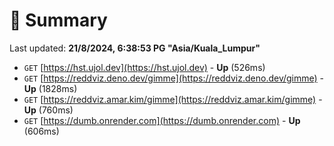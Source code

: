 # 📖 Summary
Last updated: **21/8/2024, 6:38:53 PG "Asia/Kuala_Lumpur"**

- `GET` [https://hst.ujol.dev](https://hst.ujol.dev) - **Up** (526ms)
- `GET` [https://reddviz.deno.dev/gimme](https://reddviz.deno.dev/gimme) - **Up** (1828ms)
- `GET` [https://reddviz.amar.kim/gimme](https://reddviz.amar.kim/gimme) - **Up** (760ms)
- `GET` [https://dumb.onrender.com](https://dumb.onrender.com) - **Up** (606ms)
